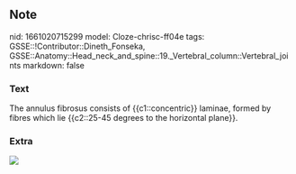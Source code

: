 ## Note
nid: 1661020715299
model: Cloze-chrisc-ff04e
tags: GSSE::!Contributor::Dineth_Fonseka, GSSE::Anatomy::Head_neck_and_spine::19._Vertebral_column::Vertebral_joints
markdown: false

### Text
<div>
  The annulus fibrosus consists of {{c1::concentric}} laminae,
  formed by fibres which lie {{c2::25-45 degrees to the horizontal
  plane}}.
</div>

### Extra
<img src="paste-a7f141b8d364baf7ecee513522c87fe7d0f25fde.jpg">
